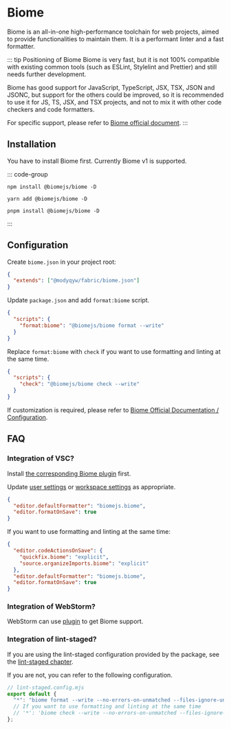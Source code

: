 # Biome

Biome is an all-in-one high-performance toolchain for web projects, aimed to provide functionalities to maintain them. It is a performant linter and a fast formatter.

::: tip Positioning of Biome
Biome is very fast, but it is not 100% compatible with existing common tools (such as ESLint, Stylelint and Prettier) and still needs further development.

Biome has good support for JavaScript, TypeScript, JSX, TSX, JSON and JSONC, but support for the others could be improved, so it is recommended to use it for JS, TS, JSX, and TSX projects, and not to mix it with other code checkers and code formatters.

For specific support, please refer to [Biome official document](https://biomejs.dev/internals/language-support/).
:::

## Installation

You have to install Biome first. Currently Biome v1 is supported.

::: code-group

```shell [npm]
npm install @biomejs/biome -D
```

```shell [yarn]
yarn add @biomejs/biome -D
```

```shell [pnpm]
pnpm install @biomejs/biome -D
```

:::

## Configuration

Create `biome.json` in your project root:

```json
{
  "extends": ["@modyqyw/fabric/biome.json"]
}
```

Update `package.json` and add `format:biome` script.

```json
{
  "scripts": {
    "format:biome": "@biomejs/biome format --write"
  }
}
```

Replace `format:biome` with `check` if you want to use formatting and linting at the same time.

```json
{
  "scripts": {
    "check": "@biomejs/biome check --write"
  }
}
```

If customization is required, please refer to [Biome Official Documentation / Configuration](https://biomejs.dev/reference/configuration/).

## FAQ

### Integration of VSC?

Install [the corresponding Biome plugin](https://marketplace.visualstudio.com/items?itemName=biomejs.biome) first.

Update [user settings](https://code.visualstudio.com/docs/getstarted/settings#_settingsjson) or [workspace settings](https://code.visualstudio.com/docs/getstarted/settings#_workspace-settings) as appropriate.

```json
{
  "editor.defaultFormatter": "biomejs.biome",
  "editor.formatOnSave": true
}
```

If you want to use formatting and linting at the same time:

```json
{
  "editor.codeActionsOnSave": {
    "quickfix.biome": "explicit",
    "source.organizeImports.biome": "explicit"
  },
  "editor.defaultFormatter": "biomejs.biome",
  "editor.formatOnSave": true
}
```

### Integration of WebStorm?

WebStorm can use [plugin](https://plugins.jetbrains.com/plugin/22761-biome) to get Biome support.

### Integration of lint-staged?

If you are using the lint-staged configuration provided by the package, see the [lint-staged chapter](../git/lint-staged.md).

If you are not, you can refer to the following configuration.

```javascript
// lint-staged.config.mjs
export default {
  "*": "biome format --write --no-errors-on-unmatched --files-ignore-unknown=true",
  // If you want to use formatting and linting at the same time
  // '*': 'biome check --write --no-errors-on-unmatched --files-ignore-unknown=true',
};
```
